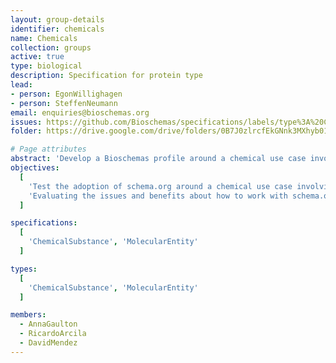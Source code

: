 ```yaml
---
layout: group-details
identifier: chemicals
name: Chemicals
collection: groups
active: true
type: biological
description: Specification for protein type
lead: 
- person: EgonWillighagen
- person: SteffenNeumann
email: enquiries@bioschemas.org
issues: https://github.com/Bioschemas/specifications/labels/type%3A%20Chemistry
folder: https://drive.google.com/drive/folders/0B7J0zlrcfEkGNnk3MXhyb01mTEk

# Page attributes
abstract: 'Develop a Bioschemas profile around a chemical use case involving resources such as ChEMBL'
objectives:
  [
    'Test the adoption of schema.org around a chemical use case involving chemical resources such as ChEMBL.',
    'Evaluating the issues and benefits about how to work with schema.org and Bioschemas.'
  ]

specifications:
  [
    'ChemicalSubstance', 'MolecularEntity'
  ]

types:
  [
    'ChemicalSubstance', 'MolecularEntity'
  ]

members:
  - AnnaGaulton
  - RicardoArcila
  - DavidMendez
---
```

